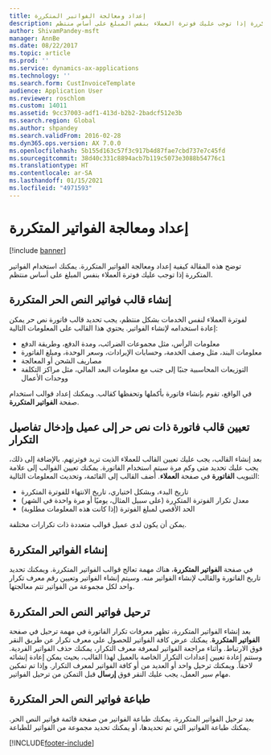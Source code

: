 ```yaml
---
title: إعداد ومعالجة الفواتير المتكررة
description: توضح هذه المقالة كيفية إعداد ومعالجة الفواتير المتكررة. يمكنك استخدام الفواتير المتكررة إذا توجب عليك فوترة العملاء بنفس المبلغ على أساس منتظم.
author: ShivamPandey-msft
manager: AnnBe
ms.date: 08/22/2017
ms.topic: article
ms.prod: ''
ms.service: dynamics-ax-applications
ms.technology: ''
ms.search.form: CustInvoiceTemplate
audience: Application User
ms.reviewer: roschlom
ms.custom: 14011
ms.assetid: 9cc37003-adf1-413d-b2b2-2badcf512e3b
ms.search.region: Global
ms.author: shpandey
ms.search.validFrom: 2016-02-28
ms.dyn365.ops.version: AX 7.0.0
ms.openlocfilehash: 5b155d163c57f3c917b4d87fae7cbd737e7c45fd
ms.sourcegitcommit: 38d40c331c8894acb7b119c5073e3088b54776c1
ms.translationtype: HT
ms.contentlocale: ar-SA
ms.lasthandoff: 01/15/2021
ms.locfileid: "4971593"
---
```

# <a name="set-up-and-process-recurring-invoices"></a>إعداد ومعالجة الفواتير المتكررة

[!include [banner](../includes/banner.md)]

توضح هذه المقالة كيفية إعداد ومعالجة الفواتير المتكررة. يمكنك استخدام الفواتير المتكررة إذا توجب عليك فوترة العملاء بنفس المبلغ على أساس منتظم.

<a name="create-a-recurring-free-text-invoice-template"></a>إنشاء قالب فواتير النص الحر المتكررة
---------------------------------------------

لفوترة العملاء لنفس الخدمات بشكل منتظم، يجب تحديد قالب فاتورة نص حر يمكن إعادة استخدامه لإنشاء الفواتير. يحتوي هذا القالب على المعلومات التالية:

-   معلومات الرأس، مثل مجموعات الضرائب، ومدة الدفع، وطريقة الدفع
-   معلومات البند، مثل وصف الخدمة، وحسابات الإيرادات، وسعر الوحدة، ومبلغ الفاتورة
-   مصاريف الشحن أو المعالجة
-   التوزيعات المحاسبية جنبًا إلى جنب مع معلومات البعد المالي، مثل مراكز التكلفة ووحدات الأعمال

في الواقع، تقوم بإنشاء فاتورة بأكملها وتحفظها كقالب. ويمكنك إعداد قوالب استخدام صفحة **الفواتير المتكررة**.

## <a name="assign-a-free-text-invoice-template-to-a-customer-and-enter-recurrence-details"></a>تعيين قالب فاتورة ذات نص حر إلى عميل وإدخال تفاصيل التكرار
بعد إنشاء القالب، يجب عليك تعيين القالب للعملاء الذيت تريد فوترتهم. بالإضافة إلى ذلك، يجب عليك تحديد متى وكم مرة سيتم استخدام الفاتورة. يمكنك تعيين القوالب إلى علامة التبويب **الفاتورة** في صفحة **العملاء**. أضف القالب إلى القائمة، وتحديث المعلومات التالية:

-   تاريخ البدء، وبشكل اختياري، تاريخ الانتهاء للفوترة المتكررة
-   معدل تكرار الفوترة المتكررة (على سبيل المثال، يوميًا أو مرة واحدة في الشهر)
-   الحد الأقصى لمبلغ الفوترة (إذا كانت هذه المعلومات مطلوبة)

يمكن أن يكون لدى عميل قوالب متعددة ذات تكرارات مختلفة.

## <a name="generate-the-recurring-invoices"></a>إنشاء الفواتير المتكررة
في صفحة **الفواتير المتكررة**، هناك مهمة تعالج قوالب الفواتير المتكررة. ويمكنك تحديد تاريخ الفاتورة والقالب لإنشاء الفواتير منه. وسيتم إنشاء الفواتير وتعيين رقم معرف تكرار واحد لكل مجموعة من الفواتير تتم معالجتها.

<a name="post-recurring-free-text-invoices"></a>ترحيل فواتير النص الحر المتكررة
---------------------------------

بعد إنشاء الفواتير المتكررة، تظهر معرفات تكرار الفاتورة في مهمة ترحيل في صفحة **الفواتير المتكررة**. يمكنك عرض كافة الفواتير للحصول على معرف تكرار عن طريق النقر فوق الارتباط. وأثناء مراجعة الفواتير لمعرفة معرف التكرار، يمكنك حذف الفواتير الفردية. وستتم إعادة تعيين إعدادات التكرار الخاصة بالعميل لهذا القالب، بحيث يمكن إعادة إنشائه لاحقاً. ويمكنك ترحيل واحد أو العديد من أو كافة الفواتير لمعرف التكرار. وإذا تم تمكين مهام سير العمل، يجب عليك النقر فوق **إرسال** قبل التمكن من ترحيل الفواتير.

<a name="print-recurring-free-text-invoices"></a>طباعة فواتير النص الحر المتكررة
----------------------------------

بعد ترحيل الفواتير المتكررة، يمكنك طباعة الفواتير من صفحة قائمة فواتير النص الحر. يمكنك طباعة الفواتير التي تم تحديدها، أو يمكنك تحديد مجموعة من الفواتير للطباعة.





[!INCLUDE[footer-include](../../includes/footer-banner.md)]